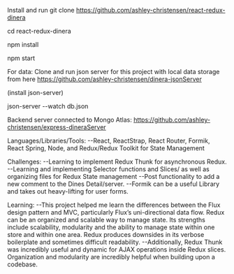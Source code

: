 Install and run
git clone https://github.com/ashley-christensen/react-redux-dinera

cd react-redux-dinera

npm install

npm start

For data:
Clone and run json server for this project with local data storage from here
https://github.com/ashley-christensen/dinera-jsonServer

(install json-server)

json-server --watch db.json




Backend server connected to Mongo Atlas:
https://github.com/ashley-christensen/express-dineraServer

Languages/Libraries/Tools:
--React, ReactStrap, React Router, Formik, React Spring, Node, and Redux/Redux Toolkit for State Management

Challenges: 
--Learning to implement Redux Thunk for asynchronous Redux.
--Learning and implementing Selector functions and Slices/ as well as organizing files for Redux State management
--Post functionality to add a new comment to the Dines Detail/server.
--Formik can be a useful Library and takes out heavy-lifting for user forms.

Learning:
--This project helped me learn the differences between the Flux design pattern and MVC, particularly Flux’s uni-directional data flow. Redux can be an organized and scalable way to manage state. Its strengths include scalability, modularity and the ability to manage state within one store and within one area. Redux produces downsides in its verbose boilerplate and sometimes difficult readability. 
--Additionally, Redux Thunk was incredibly useful and dynamic for AJAX operations inside Redux slices. Organization and modularity are incredibly helpful when building upon a codebase. 


 


